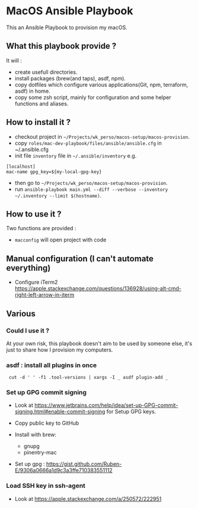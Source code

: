 # MacOS Ansible Playbook

This an Ansible Playbook to provision my macOS.

## What this playbook provide ?

It will :

* create usefull directories.
* install packages (brew(and taps), asdf, npm).
* copy dotfiles which configure various applications(Git, npm, terraform, asdf) in home.
* copy some zsh script, mainly for configuration and some helper functions and aliases.

## How to install it ?

* checkout project in `~/Projects/wk_perso/macos-setup/macos-provision`.
* copy `roles/mac-dev-playbook/files/ansible/ansible.cfg` in ~/.ansible.cfg
* init file `inventory` file in `~/.ansible/inventory` e.g.

```text
[localhost]
mac-name gpg_key=${my-local-gpg-key}
```

* then go to `~/Projects/wk_perso/macos-setup/macos-provision`.
* run `ansible-playbook main.yml --diff --verbose --inventory ~/.inventory --limit $(hostname)`.

## How to use it ?

Two functions are provided :

* `macconfig` will open project with code

## Manual configuration (I can't automate everything)

* Configure iTerm2 <https://apple.stackexchange.com/questions/136928/using-alt-cmd-right-left-arrow-in-iterm>

## Various

### Could I use it ?

At your own risk, this playbook doesn't aim to be used by someone else, it's just to share how I provision my computers.

### asdf : install all plugins in once

```shell
 cut -d ' ' -f1 .tool-versions | xargs -I _ asdf plugin-add _
 ```

### Set up GPG commit signing

- Look at https://www.jetbrains.com/help/idea/set-up-GPG-commit-signing.html#enable-commit-signing for Setup GPG keys.

- Copy public key to GitHub

- Install with brew:
  - gnupg
  - pinentry-mac

- Set up gpg : https://gist.github.com/Ruben-E/9306a0666a1d9c3a3ffe710383551112

### Load SSH key in ssh-agent

- Look at https://apple.stackexchange.com/a/250572/222951

